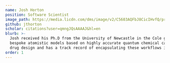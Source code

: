 ```yaml
---
name: Josh Horton
position: Software Scientist
image_path: https://media.licdn.com/dms/image/v2/C5603AQFbJ8CicIHvfQ/profile-displayphoto-shrink_200_200/profile-displayphoto-shrink_200_200/0/1517285245980?e=1736380800&v=beta&t=r9g4kGKxo62UvYvV42Yqf5mBgDp1XLGzpJYkEdlawzM
github: jthorton
scholar: citations?user=qmngJQsAAAAJ&hl=en
blurb: >-
  Josh received his Ph.D from the University of Newcastle in the Cole group. His research focused on developing 
  bespoke atomistic models based on highly accurate quantum chemical calculations to aid in efficient computer-aided 
  drug design and has a track record of encapsulating these workflows in open-source software.  
order: 1
---
```

